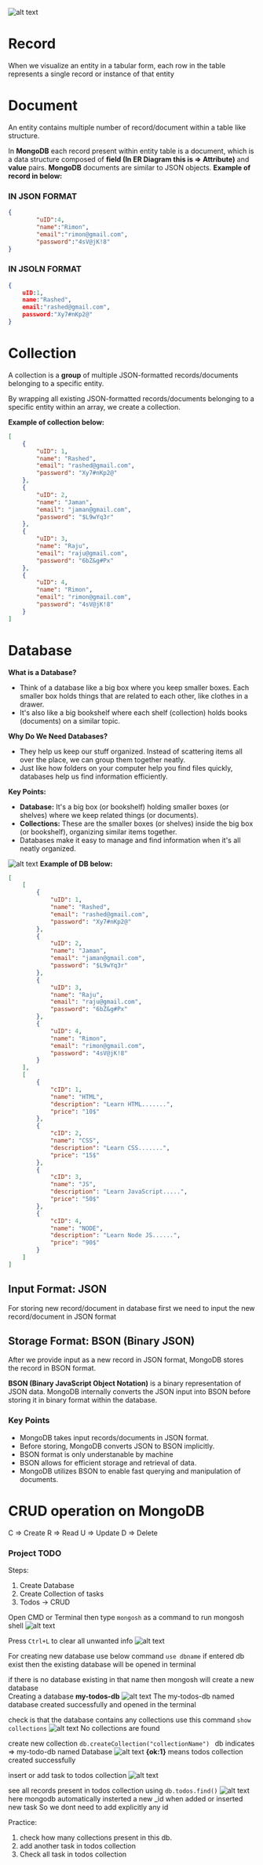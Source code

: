 
![alt text](image-4.png)
# Record
When we visualize an entity in a tabular form, each row in the table represents a single record or instance of that entity

# Document 
An entity contains multiple number of record/document within a table like structure.

In **MongoDB** each record present within entity table is a document, which is a data structure composed of **field (In ER Diagram this is => Attribute)** and **value** pairs. **MongoDB** documents are similar to JSON objects.
**Example of record in below:**<br>
### IN JSON FORMAT
```json
{
        "uID":4,                         
        "name":"Rimon",            
        "email":"rimon@gmail.com",    
        "password":"4sV@jK!8"         
}
```
### IN JSOLN FORMAT
```json
{
    uID:1,                         
    name:"Rashed",              
    email:"rashed@gmail.com",   
    password:"Xy7#nKp2@"        
}
```
# Collection


A collection is a **group** of multiple JSON-formatted records/documents belonging to a specific entity.

By wrapping all existing JSON-formatted records/documents belonging to a specific entity within an array, we create a collection.


**Example of collection below:**
```json
[
    {
        "uID": 1,
        "name": "Rashed",
        "email": "rashed@gmail.com",
        "password": "Xy7#nKp2@"
    },
    {
        "uID": 2,
        "name": "Jaman",
        "email": "jaman@gmail.com",
        "password": "$L9wYq3r"
    },
    {
        "uID": 3,
        "name": "Raju",
        "email": "raju@gmail.com",
        "password": "6bZ&g#Px"
    },
    {
        "uID": 4,
        "name": "Rimon",
        "email": "rimon@gmail.com",
        "password": "4sV@jK!8"
    }
]
```

# Database

**What is a Database?** 
- Think of a database like a big box where you keep smaller boxes. Each smaller box holds things that are related to each other, like clothes in a drawer.
- It's also like a big bookshelf where each shelf (collection) holds books (documents) on a similar topic.

**Why Do We Need Databases?** 
- They help us keep our stuff organized. Instead of scattering items all over the place, we can group them together neatly.
- Just like how folders on your computer help you find files quickly, databases help us find information efficiently.

**Key Points:**
- **Database:** It's a big box (or bookshelf) holding smaller boxes (or shelves) where we keep related things (or documents).
- **Collections:** These are the smaller boxes (or shelves) inside the big box (or bookshelf), organizing similar items together.
- Databases make it easy to manage and find information when it's all neatly organized.

![alt text](image-3.png)
**Example of DB below:**
```json
[
    [
        {
            "uID": 1,
            "name": "Rashed",
            "email": "rashed@gmail.com",
            "password": "Xy7#nKp2@"
        },
        {
            "uID": 2,
            "name": "Jaman",
            "email": "jaman@gmail.com",
            "password": "$L9wYq3r"
        },
        {
            "uID": 3,
            "name": "Raju",
            "email": "raju@gmail.com",
            "password": "6bZ&g#Px"
        },
        {
            "uID": 4,
            "name": "Rimon",
            "email": "rimon@gmail.com",
            "password": "4sV@jK!8"
        }
    ],
    [
        {
            "cID": 1,
            "name": "HTML",
            "description": "Learn HTML.......",
            "price": "10$"
        },
        {
            "cID": 2,
            "name": "CSS",
            "description": "Learn CSS.......",
            "price": "15$"
        },
        {
            "cID": 3,
            "name": "JS",
            "description": "Learn JavaScript.....",
            "price": "50$"
        },
        {
            "cID": 4,
            "name": "NODE",
            "description": "Learn Node JS......",
            "price": "90$"
        }
    ]
]
```
## Input Format: JSON

For storing new record/document in database first we need to input the new record/document in JSON format
## Storage Format: BSON (Binary JSON)

After we provide input as a new record in JSON format, MongoDB stores the record in BSON format.

**BSON (Binary JavaScript Object Notation)** is a binary representation of JSON data. MongoDB internally converts the JSON input into BSON before storing it in binary format within the database.

### Key Points
- MongoDB takes input records/documents in JSON format.
- Before storing, MongoDB converts JSON to BSON implicitly.
- BSON format is only understanable by machine
- BSON allows for efficient storage and retrieval of data.
- MongoDB utilizes BSON to enable fast querying and manipulation of documents.

# CRUD operation on MongoDB
C => Create
R => Read
U => Update
D => Delete

### Project TODO
Steps:
1. Create Database
2. Create Collection of tasks
3. Todos -> CRUD
   
Open CMD or Terminal then type `mongosh` as a command to run mongosh shell
![alt text](image-5.png)
        
Press `Ctrl+L` to clear all unwanted info
![alt text](image-6.png)

For creating new database use below command
`use dbname`
if entered db exist then the existing database will be opened in terminal

if there is no database existing in that name then mongosh will create a new database<br>
Creating a database **my-todos-db**
![alt text](image-7.png)
The my-todos-db named database created successfully and opened in the terminal

check is that the database contains any collections
use this command
`show collections`
![alt text](image-8.png)
No collections are found

create new collection
`db.createCollection("collectionName")
`
db indicates => my-todo-db named Database
![alt text](image-9.png)
**{ok:1}** means todos collection created successfully

insert or add task to todos collection
![alt text](image-10.png)

see all records present in todos collection using `db.todos.find()`
![alt text](image-11.png)
here mongodb automatically insterted a new _id when added or inserted new task
So we dont need to add explicitly any id


Practice: 
1) check how many collections present in this db.
2) add another task in todos collection
3)  Check all task in todos collection
